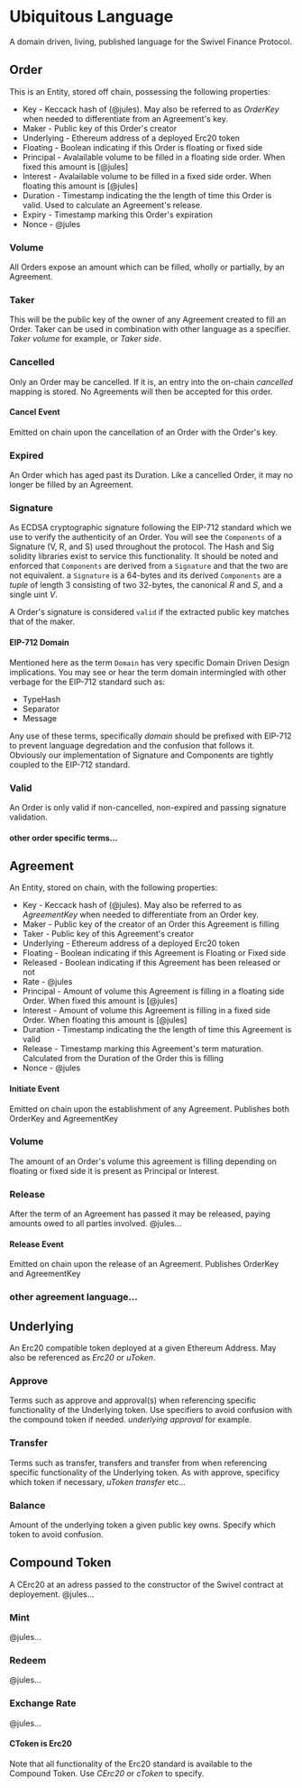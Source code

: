 # Ubiquitous Language
A domain driven, living, published language for the Swivel Finance Protocol.

## Order
This is an Entity, stored off chain, possessing the following properties:

* Key - Keccack hash of (@jules). May also be referred to as _OrderKey_ when needed to differentiate from an Agreement's key.
* Maker - Public key of this Order's creator
* Underlying - Ethereum address of a deployed Erc20 token
* Floating - Boolean indicating if this Order is floating or fixed side
* Principal - Avalailable volume to be filled in a floating side order. When fixed this amount is [@jules]
* Interest - Avalailable volume to be filled in a fixed side order.  When floating this amount is [@jules]
* Duration - Timestamp indicating the the length of time this Order is valid. Used to calculate an Agreement's release.
* Expiry - Timestamp marking this Order's expiration
* Nonce - @jules

### Volume
All Orders expose an amount which can be filled, wholly or partially, by an Agreement.

### Taker
This will be the public key of the owner of any Agreement created to fill an Order. Taker can be used in
combination with other language as a specifier. _Taker volume_ for example, or _Taker side_.

### Cancelled
Only an Order may be cancelled. If it is, an entry into the on-chain _cancelled_ mapping is stored. No Agreements
will then be accepted for this order. 

#### Cancel Event
Emitted on chain upon the cancellation of an Order with the Order's key.

### Expired
An Order which has aged past its Duration. Like a cancelled Order, it may no longer be filled by an Agreement.

### Signature
As ECDSA cryptographic signature following the EIP-712 standard which we use to verify the authenticity of an Order. You
will see the `Components` of a Signature (V, R, and S) used throughout the protocol. The Hash and Sig solidity libraries
exist to service this functionality. It should be noted and enforced that `Components` are derived from a `Signature` and that
the two are not equivalent. a `Signature` is a 64-bytes and its derived `Components` are a _tuple_ of length 3 consisting of
two 32-bytes, the canonical _R_ and _S_,  and a single uint _V_.

A Order's signature is considered `valid` if the extracted public key matches that of the maker.

#### EIP-712 Domain
Mentioned here as the term `Domain` has very specific Domain Driven Design implications. You may see or hear the term domain
intermingled with other verbage for the EIP-712 standard such as:
* TypeHash
* Separator
* Message

Any use of these terms, specifically _domain_ should be prefixed with EIP-712 to prevent language degredation and the confusion that follows it.
Obviously our implementation of Signature and Components are tightly coupled to the EIP-712 standard.

### Valid
An Order is only valid if non-cancelled, non-expired and passing signature validation.

#### other order specific terms...


## Agreement
An Entity, stored on chain, with the following properties:

* Key - Keccack hash of (@jules). May also be referred to as _AgreementKey_ when needed to differentiate from an Order key.
* Maker - Public key of the creator of an Order this Agreement is filling
* Taker - Public key of this Agreement's creator
* Underlying - Ethereum address of a deployed Erc20 token
* Floating - Boolean indicating if this Agreement is Floating or Fixed side
* Released - Boolean indicating if this Agreement has been released or not
* Rate - @jules
* Principal - Amount of volume this Agreement is filling in a floating side Order. When fixed this amount is [@jules]
* Interest - Amount of volume this Agreement is filling in a fixed side Order.  When floating this amount is [@jules]
* Duration - Timestamp indicating the the length of time this Agreement is valid
* Release - Timestamp marking this Agreement's term maturation. Calculated from the Duration of the Order this is filling
* Nonce - @jules

#### Initiate Event
Emitted on chain upon the establishment of any Agreement. Publishes both OrderKey and AgreementKey

### Volume
The amount of an Order's volume this agreement is filling depending on floating or fixed side it is present as Principal or Interest.

### Release
After the term of an Agreement has passed it may be released, paying amounts owed to all parties involved. @jules...

#### Release Event
Emitted on chain upon the release of an Agreement. Publishes OrderKey and AgreementKey

### other agreement language...

## Underlying
An Erc20 compatible token deployed at a given Ethereum Address. May also be referenced as _Erc20_ or _uToken_.

### Approve
Terms such as approve and approval(s) when referencing specific functionality of the Underlying token. Use specifiers to avoid
confusion with the compound token if needed. _underlying approval_ for example.

### Transfer
Terms such as transfer, transfers  and transfer from when referencing specific functionality of the Underlying token.
As with approve, specificy which token if necessary, _uToken transfer_ etc...

### Balance
Amount of the underlying token a given public key owns. Specify which token to avoid confusion.

## Compound Token
A CErc20 at an adress passed to the constructor of the Swivel contract at deployement. @jules... 

### Mint
@jules...

### Redeem
@jules...

### Exchange Rate
@jules...

#### CToken is Erc20
Note that all functionality of the Erc20 standard is available to the Compound Token. Use _CErc20_ or _cToken_ to specify.
